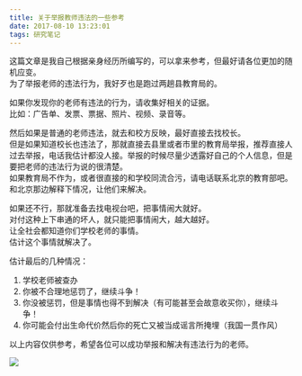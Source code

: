 ```yaml
---
title: 关于举报教师违法的一些参考
date: 2017-08-10 13:23:01
tags: 研究笔记
---
```


这篇文章是我自己根据亲身经历所编写的，可以拿来参考，但最好请各位更加的随机应变。  
为了举报老师的违法行为，我好歹也是跑过两趟县教育局的。  

如果你发现你的老师有违法的行为，请收集好相关的证据。  
比如：广告单、发票、票据、照片、视频、录音等。  

然后如果是普通的老师违法，就去和校方反映，最好直接去找校长。  
但是如果知道校长也违法了，那就直接去县里或者市里的教育局举报，推荐直接人过去举报，电话我估计都没人接。举报的时候尽量少透露好自己的个人信息，但是要把老师的违法行为说的很清楚。  
如果教育局不作为，或者很直接的和学校同流合污，请电话联系北京的教育部吧。  
和北京那边解释下情况，让他们来解决。  

如果还不行，那就准备去找电视台吧，把事情闹大就好。  
对付这种上下串通的坏人，就只能把事情闹大，越大越好。  
让全社会都知道你们学校老师的事情。  
估计这个事情就解决了。  

估计最后的几种情况：  

1. 学校老师被查办  
1. 你被不合理地惩罚了，继续斗争！  
1. 你没被惩罚，但是事情也得不到解决（有可能甚至会故意收买你），继续斗争！  
1. 你可能会付出生命代价然后你的死亡又被当成谣言所掩埋（我国一贯作风）  

以上内容仅供参考，希望各位可以成功举报和解决有违法行为的老师。  

![](https://s2.ax1x.com/2020/01/08/lgMw0U.png)

